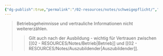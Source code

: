 ```yaml
---
{"dg-publish":true,"permalink":"/02-resources/notes/schweigepflicht/","tags":["ausbildung/pflichten","datenschutz"],"noteIcon":"","updated":"2025-08-28T17:46:01.000+02:00"}
---
```


>Betriebsgeheimnisse und vertrauliche Informationen nicht weitererzählen.
>>Gilt auch nach der Ausbildung - wichtig für Vertrauen zwischen [[02 - RESOURCES/Notes/Betrieb\|Betrieb]] und [[02 - RESOURCES/Notes/Auszubildender\|Auszubildender]].